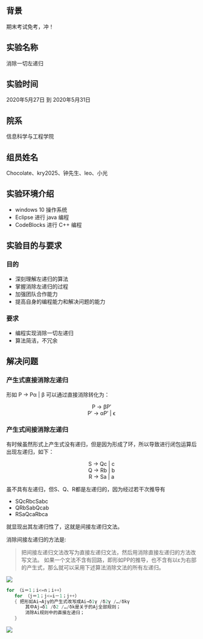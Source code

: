 
## 背景
期末考试免考，冲！

## 实验名称
消除一切左递归

## 实验时间
2020年5月27日 到 2020年5月31日

## 院系
信息科学与工程学院

## 组员姓名
Chocolate、kry2025、钟先生、leo、小光

## 实验环境介绍
- windows 10 操作系统
- Eclipse 进行 java 编程
- CodeBlocks 进行 C++ 编程

## 实验目的与要求
### 目的
- 深刻理解左递归的算法
- 掌握消除左递归的过程
- 加强团队合作能力
- 提高自身的编程能力和解决问题的能力

### 要求
- 编程实现消除一切左递归
- 算法简洁，不冗余

## 解决问题
### 产生式直接消除左递归
形如 P → Pα | β 可以通过直接消除转化为：
<center>P → βP′</center>

<center>P′ → αP′ | ϵ</center>

### 产生式间接消除左递归
有时候虽然形式上产生式没有递归，但是因为形成了环，所以导致进行闭包运算后出现左递归，如下：

<center>S → Qc | c</center>
<center>Q → Rb | b</center>
<center>R → Sa | a</center>


虽不具有左递归，但S、Q、R都是左递归的，因为经过若干次推导有

- SQcRbcSabc
- QRbSabQcab
- RSaQcaRbca

就显现出其左递归性了，这就是间接左递归文法。


消除间接左递归的方法是:
>把间接左递归文法改写为直接左递归文法，然后用消除直接左递归的方法改写文法。
如果一个文法不含有回路，即形如PP的推导，也不含有以ε为右部的产生式，那么就可以采用下述算法消除文法的所有左递归。

![](https://img-blog.csdnimg.cn/20200531211310521.png?x-oss-process=image/watermark,type_ZmFuZ3poZW5naGVpdGk,shadow_10,text_aHR0cHM6Ly9ibG9nLmNzZG4ubmV0L3dlaXhpbl80MjQyOTcxOA==,size_16,color_FFFFFF,t_70)
```c
for （i＝1；i<=n；i++）
   for （j＝1；j<=i－1；j++）
   { 把形如Ai→Ajγ的产生式改写成Ai→δ1γ /δ2γ /…/δkγ 
       其中Aj→δ1 /δ2 /…/δk是关于的Aj全部规则；
       消除Ai规则中的直接左递归；
   }
```

![](https://img-blog.csdnimg.cn/20200531211344958.png?x-oss-process=image/watermark,type_ZmFuZ3poZW5naGVpdGk,shadow_10,text_aHR0cHM6Ly9ibG9nLmNzZG4ubmV0L3dlaXhpbl80MjQyOTcxOA==,size_16,color_FFFFFF,t_70)
